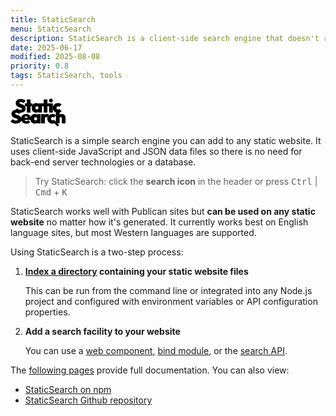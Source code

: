 ```yaml
---
title: StaticSearch
menu: StaticSearch
description: StaticSearch is a client-side search engine that doesn't require a backend server or database. You can add search facilities to any static site such as those created by Publican.
date: 2025-06-17
modified: 2025-08-08
priority: 0.8
tags: StaticSearch, tools
---
```


<svg xmlns="http://www.w3.org/2000/svg" viewBox="0 0 506.7 257.3" width="88" height="45" class="logolarge"><path d="M88.3 130.4a63 63 0 0 1-49-19.2l21.6-21.6c23.3 25 65.4 9.1 33.1-5.8-11.4-4.4-25-7.9-34.6-16.3C40.2 51.8 46.3 16.4 69.9 7.6c21.4-9 53.3-4.9 69.7 12.4l-21.8 21.6c-7.2-6.9-14.1-10.9-23.9-10.9-8.5-1.1-16.4 6.5-8.6 12.9 8.9 6 21.7 8 31.7 13.1 25.3 9.1 30.5 47.8 9.1 63.3-8.9 6.9-21.5 10.3-37.8 10.3Z"/><path d="M132.2 70.9V43.2h70.2v27.7h-70.2Zm18.1 57.5V8.3h33.9v120.1h-33.9Z"/><path d="M236.1 130.1c-62.8-1.6-48.4-106.7 13.8-86.1a24.6 24.6 0 0 1 16 17.4v48.8c-2.8 13.2-16.9 20-29.8 19.9Zm7.6-29.8c18.6.9 18.7-29.8.2-29.1-18.6-.6-18.9 29.6-.2 29.1Zm13.1 28.1v-22.8l4.7-20.8-4.7-20.6V43.3h33v85.1h-33Z"/><path d="M287.9 70.9V43.2h70.2v27.7h-70.2Zm18.2 57.5V8.3H340v120.1h-33.9Z"/><path d="M372.6 35.3c-22.8.3-22.8-35.6 0-35.3 22.8-.4 22.8 35.7 0 35.3Zm-16.9 93.1V43.3h33.9v85.1h-33.9Z"/><path d="M437.5 130.4c-35.9 1.7-61.8-36.4-42.3-67.6 15.3-24.5 54.9-29.5 75.9-9.1L449.8 75c-9-8.7-27.5-3.2-26.8 10.6-.7 14.4 19.1 20 27.7 9.9l21.3 21.3a46.8 46.8 0 0 1-34.4 13.7ZM49 230.4a63 63 0 0 1-49-19.2l21.6-21.6c23.3 25 65.4 9.1 33.1-5.8-11.4-4.4-25-7.9-34.6-16.3C.9 151.8 7 116.4 30.6 107.6c21.4-9 53.3-4.9 69.7 12.4l-21.8 21.6c-7.2-6.9-14.1-10.9-23.9-10.9-8.5-1.1-16.4 6.5-8.6 12.9 8.9 6 21.7 8 31.7 13.1 25.3 9.1 30.5 47.8 9.1 63.3-8.9 6.9-21.5 10.3-37.8 10.3Z"/><path d="M146.2 230.4c-49.3 2.5-69.7-58.7-27-83.5 34.9-18.4 78.8 7.7 68.2 49l-76.8.5v-20.8l64.2-.5-15.7 9.2c2.3-20.6-20.8-28.6-29.7-10.2-3.5 9.4-3.2 25.3 6.5 30.8a24.9 24.9 0 0 0 29.4-5.9l17 16.8a45.6 45.6 0 0 1-36 14.5Z"/><path d="M224 230.1c-62.8-1.6-48.4-106.7 13.8-86.1a24.6 24.6 0 0 1 16 17.4v48.8c-2.8 13.2-16.9 20-29.8 19.9Zm7.6-29.8c18.6.9 18.7-29.8.2-29.1-18.6-.6-18.9 29.6-.2 29.1Zm13.1 28.1v-22.8l4.7-20.8-4.7-20.6v-20.9h33v85.1h-33Zm37.7 0v-85.1h33.9v85.1h-33.9Zm33.9-46-15.7-14c8.4-17.2 18.2-26.7 37.2-26.8 6.6 0 12.6 1.2 17 5.4l-19 27c-7.1-6.8-20.7-3-19.4 8.5Zm71.5 48c-35.9 1.7-61.8-36.4-42.3-67.6 15.3-24.5 54.9-29.5 75.9-9.1L400.1 175c-9-8.7-27.5-3.2-26.8 10.6-.7 14.4 19.1 20 27.7 9.9l21.3 21.3a46.8 46.8 0 0 1-34.4 13.7Z"/><path d="M418.6 228.4V101.8h33.9v126.6h-33.9Zm54.1 0c-1.1-5.8 2.9-52.1-2.9-55.4-6.2-5.9-18.2-1.6-17.4 7.7l-13.1-5.9c-1.7-27.8 29.5-40.7 51.6-29.1a29.1 29.1 0 0 1 15.7 27.2v55.5h-33.9Z"/><path d="m398.8 222.7 14.3-14.2 34.6 34.6-14.2 14.2z"/></svg>

StaticSearch is a simple search engine you can add to any static website. It uses client-side JavaScript and JSON data files so there is no need for back-end server technologies or a database.

> Try StaticSearch: click the **search icon** in the header or press <kbd>Ctrl</kbd> | <kbd>Cmd</kbd> + <kbd>K</kbd>

StaticSearch works well with Publican sites but **can be used on any static website** no matter how it's generated. It currently works best on English language sites, but most Western languages are supported.

Using StaticSearch is a two-step process:

1. **[Index a directory](--ROOT--tools/staticsearch/search-indexer) containing your static website files**

   This can be run from the command line or integrated into any Node.js project and configured with environment variables or API configuration properties.

1. **Add a search facility to your website**

   You can use a [web component](--ROOT--tools/staticsearch/search-web-component), [bind module](--ROOT--tools/staticsearch/search-bind-module), or the [search API](--ROOT--tools/staticsearch/search-api).

The [following pages](--ROOT--tools/staticsearch/quickstart/) provide full documentation. You can also view:

* [StaticSearch on npm](https://www.npmjs.com/package/staticsearch)
* [StaticSearch Github repository](https://github.com/craigbuckler/staticsearch)

